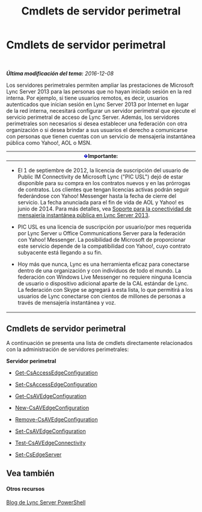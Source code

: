 ﻿---
title: Cmdlets de servidor perimetral
TOCTitle: Cmdlets de servidor perimetral
ms:assetid: 1a5427f4-a0d1-4652-8135-91333158ffc8
ms:mtpsurl: https://technet.microsoft.com/es-es/library/Gg415635(v=OCS.15)
ms:contentKeyID: 48274582
ms.date: 01/07/2017
mtps_version: v=OCS.15
ms.translationtype: HT
---

# Cmdlets de servidor perimetral

 

_**Última modificación del tema:** 2016-12-08_

Los servidores perimetrales permiten ampliar las prestaciones de Microsoft Lync Server 2013 para las personas que no hayan iniciado sesión en la red interna. Por ejemplo, si tiene usuarios remotos, es decir, usuarios autenticados que inician sesión en Lync Server 2013 por Internet en lugar de la red interna, necesitará configurar un servidor perimetral que ejecute el servicio perimetral de acceso de Lync Server. Además, los servidores perimetrales son necesarios si desea establecer una federación con otra organización o si desea brindar a sus usuarios el derecho a comunicarse con personas que tienen cuentas con un servicio de mensajería instantánea pública como Yahoo\!, AOL o MSN.

<table>
<colgroup>
<col style="width: 100%" />
</colgroup>
<thead>
<tr class="header">
<th><img src="images/Gg425917.important(OCS.15).gif" title="important" alt="important" />Importante:</th>
</tr>
</thead>
<tbody>
<tr class="odd">
<td><ul>
<li><p>El 1 de septiembre de 2012, la licencia de suscripción del usuario de Public IM Connectivity de Microsoft Lync (&quot;PIC USL&quot;) dejó de estar disponible para su compra en los contratos nuevos y en las prórrogas de contratos. Los clientes que tengan licencias activas podrán seguir federándose con Yahoo! Messenger hasta la fecha de cierre del servicio. La fecha anunciada para el fin de vida de AOL y Yahoo! es junio de 2014. Para más detalles, vea <a href="lync-server-2013-support-for-public-instant-messenger-connectivity.md">Soporte para la conectividad de mensajería instantánea pública en Lync Server 2013</a>.</p></li>
<li><p>PIC USL es una licencia de suscripción por usuario/por mes requerida por Lync Server u Office Communications Server para la federación con Yahoo! Messenger. La posibilidad de Microsoft de proporcionar este servicio depende de la compatibilidad con Yahoo!, cuyo contrato subyacente está llegando a su fin.</p></li>
<li><p>Hoy más que nunca, Lync es una herramienta eficaz para conectarse dentro de una organización y con individuos de todo el mundo. La federación con Windows Live Messenger no requiere ninguna licencia de usuario o dispositivo adicional aparte de la CAL estándar de Lync. La federación con Skype se agregará a esta lista, lo que permitirá a los usuarios de Lync conectarse con cientos de millones de personas a través de mensajería instantánea y voz.</p></li>
</ul></td>
</tr>
</tbody>
</table>


## Cmdlets de servidor perimetral

A continuación se presenta una lista de cmdlets directamente relacionados con la administración de servidores perimetrales:

**Servidor perimetral**

  -   
    [Get-CsAccessEdgeConfiguration](get-csaccessedgeconfiguration.md)

  -   
    [Set-CsAccessEdgeConfiguration](set-csaccessedgeconfiguration.md)

  -   
    [Get-CsAVEdgeConfiguration](get-csavedgeconfiguration.md)

  -   
    [New-CsAVEdgeConfiguration](new-csavedgeconfiguration.md)

  -   
    [Remove-CsAVEdgeConfiguration](remove-csavedgeconfiguration.md)

  -   
    [Set-CsAVEdgeConfiguration](set-csavedgeconfiguration.md)

  -   
    [Test-CsAVEdgeConnectivity](test-csavedgeconnectivity.md)

  -   
    [Set-CsEdgeServer](set-csedgeserver.md)

## Vea también

#### Otros recursos

[Blog de Lync Server PowerShell](http://go.microsoft.com/fwlink/?linkid=203150)

